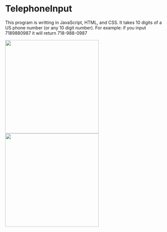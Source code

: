 # TelephoneInput
This program is writting in JavaScript, HTML, and CSS. It takes 10 digits of a US phone number (or any 10 digit number). 
For example: if you input 7189880987 it will return 718-988-0987

<img src="images/CISC3140_part2.png" width="300">
<img src="images/CISC3140_part2.1.png" width="300">
